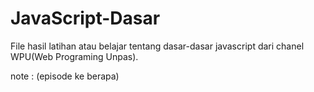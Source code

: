 # JavaScript-Dasar
File hasil latihan atau belajar tentang dasar-dasar javascript dari chanel WPU(Web Programing Unpas).

note :
<nama file>(episode ke berapa)
